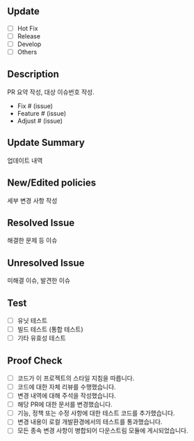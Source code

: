 ## Update
- [ ] Hot Fix
- [ ] Release
- [ ] Develop
- [ ] Others

## Description
PR 요약 작성, 대상 이슈번호 작성.
* Fix # (issue)
* Feature # (issue)
* Adjust # (issue)

## Update Summary
업데이트 내역 

## New/Edited policies
세부 변경 사항 작성

## Resolved Issue
해결한 문제 등 이슈

## Unresolved Issue
미해결 이슈, 발견한 이슈

## Test
- [ ] 유닛 테스트
- [ ] 빌드 테스트 (통합 테스트)
- [ ] 기타 유효성 테스트

## Proof Check
- [ ] 코드가 이 프로젝트의 스타일 지침을 따릅니다.
- [ ] 코드에 대한 자체 리뷰를 수행했습니다.
- [ ] 변경 내역에 대해 주석을 작성했습니다.
- [ ] 해당 PR에 대한 문서를 변경했습니다.
- [ ] 기능, 정책 또는 수정 사항에 대한 테스트 코드를 추가했습니다.
- [ ] 변경 내용이 로컬 개발환경에서의 테스트를 통과했습니다.
- [ ] 모든 종속 변경 사항이 병합되어 다운스트림 모듈에 게시되었습니다.

